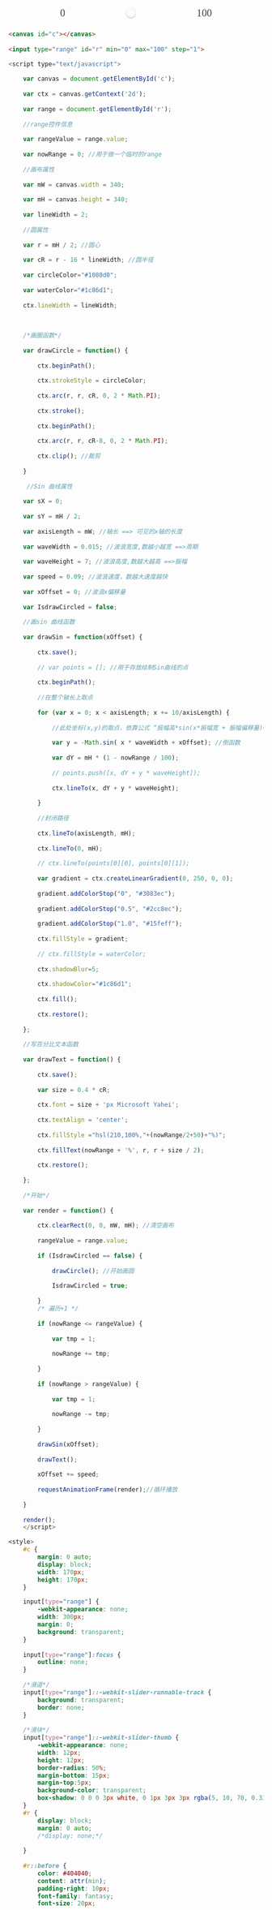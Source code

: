 <canvas id="c"></canvas>
 
<input type="range" id="r" min="0" max="100" step="1">

```html
<canvas id="c"></canvas>
 
<input type="range" id="r" min="0" max="100" step="1">

```
```javascript
<script type="text/javascript">
 
    var canvas = document.getElementById('c');
 
    var ctx = canvas.getContext('2d');
 
    var range = document.getElementById('r');
 
    //range控件信息
 
    var rangeValue = range.value;
 
    var nowRange = 0; //用于做一个临时的range
 
    //画布属性
 
    var mW = canvas.width = 340;
 
    var mH = canvas.height = 340;
 
    var lineWidth = 2;
 
    //圆属性
 
    var r = mH / 2; //圆心
 
    var cR = r - 16 * lineWidth; //圆半径
 
    var circleColor="#1080d0";
 
    var waterColor="#1c86d1";
 
    ctx.lineWidth = lineWidth;
 
   
 
    /*画圈函数*/
 
    var drawCircle = function() {
 
        ctx.beginPath();
 
        ctx.strokeStyle = circleColor;
 
        ctx.arc(r, r, cR, 0, 2 * Math.PI);
        
        ctx.stroke();
 
        ctx.beginPath();
 
        ctx.arc(r, r, cR-8, 0, 2 * Math.PI);
 
        ctx.clip(); //裁剪
 
    }
 
     //Sin 曲线属性
 
    var sX = 0;
 
    var sY = mH / 2;
 
    var axisLength = mW; //轴长 ==> 可见的x轴的长度
 
    var waveWidth = 0.015; //波浪宽度,数越小越宽 ==>周期
 
    var waveHeight = 7; //波浪高度,数越大越高 ==>振幅
 
    var speed = 0.09; //波浪速度，数越大速度越快
 
    var xOffset = 0; //波浪x偏移量 
 
    var IsdrawCircled = false;
 
    //画sin 曲线函数
 
    var drawSin = function(xOffset) {
 
        ctx.save();
 
        // var points = []; //用于存放绘制Sin曲线的点
 
        ctx.beginPath();
 
        //在整个轴长上取点
 
        for (var x = 0; x < axisLength; x += 10/axisLength) {
 
            //此处坐标(x,y)的取点，依靠公式 “振幅高*sin(x*振幅宽 + 振幅偏移量)==> y=Asin(wx+t）
 
            var y = -Math.sin( x * waveWidth + xOffset); //倒函数
 
            var dY = mH * (1 - nowRange / 100);
 
            // points.push([x, dY + y * waveHeight]);
 
            ctx.lineTo(x, dY + y * waveHeight);
 
        }
 
        //封闭路径
 
        ctx.lineTo(axisLength, mH);
 
        ctx.lineTo(0, mH);
 
        // ctx.lineTo(points[0][0], points[0][1]);
 
        var gradient = ctx.createLinearGradient(0, 250, 0, 0);
 
        gradient.addColorStop("0", "#3083ec");
 
        gradient.addColorStop("0.5", "#2cc8ec");
 
        gradient.addColorStop("1.0", "#15feff");
 
        ctx.fillStyle = gradient;
 
        // ctx.fillStyle = waterColor;
 
        ctx.shadowBlur=5;
        
        ctx.shadowColor="#1c86d1";
 
        ctx.fill();
 
        ctx.restore();
 
    };
 
    //写百分比文本函数
 
    var drawText = function() {
 
        ctx.save();
 
        var size = 0.4 * cR;
 
        ctx.font = size + 'px Microsoft Yahei';
 
        ctx.textAlign = 'center';
 
        ctx.fillStyle ="hsl(210,100%,"+(nowRange/2+50)+"%)";
        
        ctx.fillText(nowRange + '%', r, r + size / 2);
 
        ctx.restore();
 
    };
 
    /*开始*/
 
    var render = function() {
 
        ctx.clearRect(0, 0, mW, mH); //清空画布
 
        rangeValue = range.value;
 
        if (IsdrawCircled == false) {
 
            drawCircle(); //开始画圆
 
            IsdrawCircled = true;
 
        }
        /* 遍历+1 */
 
        if (nowRange <= rangeValue) {
 
            var tmp = 1;
 
            nowRange += tmp;
 
        }
 
        if (nowRange > rangeValue) {
 
            var tmp = 1;
 
            nowRange -= tmp;
 
        }
 
        drawSin(xOffset);
 
        drawText();
 
        xOffset += speed;
 
        requestAnimationFrame(render);//循环播放
 
    }
 
    render();
    </script>
```

```css
<style>
    #c {
        margin: 0 auto;
        display: block;
        width: 170px;
        height: 170px;
    }

    input[type="range"] {
        -webkit-appearance: none;
        width: 300px;
        margin: 0;
        background: transparent;
    }
 
    input[type="range"]:focus {
        outline: none;
    }
 
    /*滑道*/
    input[type="range"]::-webkit-slider-runnable-track {
        background: transparent;
        border: none;
    }
 
    /*滑块*/
    input[type="range"]::-webkit-slider-thumb {
        -webkit-appearance: none;
        width: 12px;
        height: 12px;
        border-radius: 50%;
        margin-bottom: 15px;
        margin-top:5px;
        background-color: transparent;
        box-shadow: 0 0 0 3px white, 0 1px 3px 3px rgba(5, 10, 70, 0.33);
    }
    #r {
        display: block;
        margin: 0 auto;
        /*display: none;*/
 
    }
 
    #r::before {
        color: #404040;
        content: attr(min);
        padding-right: 10px;
        font-family: fantasy;
        font-size: 20px;
 
    }
 
    #r::after {
        color: #404040;
        content: attr(max);
        padding-left: 10px;
        font-family: fantasy;
        font-size: 20px;
    }
</style>
```
<style>
    #c {
        margin: 0 auto;
        display: block;
        width: 170px;
        height: 170px;
    }

    input[type="range"] {
        -webkit-appearance: none;
        width: 300px;
        margin: 0;
        background: transparent;
    }
 
    input[type="range"]:focus {
        outline: none;
    }

    /*滑道*/
    input[type="range"]::-webkit-slider-runnable-track {
        background: transparent;
        border: none;
    }

    /*滑块*/
    input[type="range"]::-webkit-slider-thumb {
        -webkit-appearance: none;
        width: 12px;
        height: 12px;
        border-radius: 50%;
        margin-bottom: 15px;
        margin-top:5px;
        cursor: pointer;
        background-color: transparent;
        box-shadow: 0 0 0 3px white, 0 1px 3px 3px rgba(5, 10, 70, 0.33);
    }
    #r {
        display: block;
        margin: 0 auto;
        /*display: none;*/
 
    }
 
    #r::before {
        color: #404040;
        content: attr(min);
        padding-right: 10px;
        font-family: fantasy;
        font-size: 20px;
 
    }
 
    #r::after {
        color: #404040;
        content: attr(max);
        padding-left: 10px;
        font-family: fantasy;
        font-size: 20px;
    }
</style>


 <script type="text/javascript">
 
    var canvas = document.getElementById('c');
 
    var ctx = canvas.getContext('2d');
 
    var range = document.getElementById('r');
 
    //range控件信息
 
    var rangeValue = range.value;
 
    var nowRange = 0; //用于做一个临时的range
 
    //画布属性
 
    var mW = canvas.width = 340;
 
    var mH = canvas.height = 340;
 
    var lineWidth = 2;
 
    //圆属性
 
    var r = mH / 2; //圆心
 
    var cR = r - 16 * lineWidth; //圆半径
 
    var circleColor="#1080d0";
 
    var waterColor="#1c86d1";
 
    ctx.lineWidth = lineWidth;
 
   
 
    /*画圈函数*/
 
    var drawCircle = function() {
 
        ctx.beginPath();
 
        ctx.strokeStyle = circleColor;
 
        ctx.arc(r, r, cR, 0, 2 * Math.PI);
        
        ctx.stroke();
 
        ctx.beginPath();
 
        ctx.arc(r, r, cR-8, 0, 2 * Math.PI);
 
        ctx.clip(); //裁剪
 
    }
 
     //Sin 曲线属性
 
    var sX = 0;
 
    var sY = mH / 2;
 
    var axisLength = mW; //轴长 ==> 可见的x轴的长度
 
    var waveWidth = 0.015; //波浪宽度,数越小越宽 ==>周期
 
    var waveHeight = 7; //波浪高度,数越大越高 ==>振幅
 
    var speed = 0.09; //波浪速度，数越大速度越快
 
    var xOffset = 0; //波浪x偏移量 
 
    var IsdrawCircled = false;
 
    //画sin 曲线函数
 
    var drawSin = function(xOffset) {
 
        ctx.save();
 
        // var points = []; //用于存放绘制Sin曲线的点
 
        ctx.beginPath();
 
        //在整个轴长上取点
 
        for (var x = 0; x < axisLength; x += 10/axisLength) {
 
            //此处坐标(x,y)的取点，依靠公式 “振幅高*sin(x*振幅宽 + 振幅偏移量)==> y=Asin(wx+t）
 
            var y = -Math.sin( x * waveWidth + xOffset); //倒函数
 
            var dY = mH * (1 - nowRange / 100);
 
            // points.push([x, dY + y * waveHeight]);
 
            ctx.lineTo(x, dY + y * waveHeight);
 
        }
 
        //封闭路径
 
        ctx.lineTo(axisLength, mH);
 
        ctx.lineTo(0, mH);
 
        // ctx.lineTo(points[0][0], points[0][1]);
 
        var gradient = ctx.createLinearGradient(0, 250, 0, 0);
 
        gradient.addColorStop("0", "#3083ec");
 
        gradient.addColorStop("0.5", "#2cc8ec");
 
        gradient.addColorStop("1.0", "#15feff");
 
        ctx.fillStyle = gradient;
 
        // ctx.fillStyle = waterColor;
 
        ctx.shadowBlur=5;
        
        ctx.shadowColor="#1c86d1";
 
        ctx.fill();
 
        ctx.restore();
 
    };
 
    //写百分比文本函数
 
    var drawText = function() {
 
        ctx.save();
 
        var size = 0.4 * cR;
 
        ctx.font = size + 'px Microsoft Yahei';
 
        ctx.textAlign = 'center';
 
        ctx.fillStyle ="hsl(210,100%,"+(nowRange/2+50)+"%)";
        
        ctx.fillText(nowRange + '%', r, r + size / 2);
 
        ctx.restore();
 
    };
 
    /*开始*/
 
    var render = function() {
 
        ctx.clearRect(0, 0, mW, mH); //清空画布
 
        rangeValue = range.value;
 
        if (IsdrawCircled == false) {
 
            drawCircle(); //开始画圆
 
            IsdrawCircled = true;
 
        }
        /* 遍历+1 */
 
        if (nowRange <= rangeValue) {
 
            var tmp = 1;
 
            nowRange += tmp;
 
        }
 
        if (nowRange > rangeValue) {
 
            var tmp = 1;
 
            nowRange -= tmp;
 
        }
 
        drawSin(xOffset);
 
        drawText();
 
        xOffset += speed;
 
        requestAnimationFrame(render);//循环播放
 
    }
 
    render();
    </script>